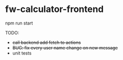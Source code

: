 # fw-calculator-frontend
 
npm run start

TODO: 
* ~~call backend add fetch to actions~~
* ~~BUG: fix every user name change on new message~~
* unit tests
